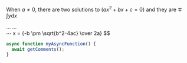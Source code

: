When $a \ne 0$, there are two solutions to $(ax^2 + bx + c = 0)$ and they are $\mp$ $\int y \mathrm{d}x$
<!-- $\ddots$ -->


$\dots$	
$\ldots$	
$\cdots$
x = {-b \pm \sqrt{b^2-4ac} \over 2a}
$$

```javascript
async function myAsyncFunction() {
  await getComments();
}
```
